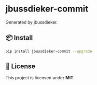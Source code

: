 # jbussdieker-commit

Generated by jbussdieker.

## 📦 Install

```bash
pip install jbussdieker-commit --upgrade
```

## 📝 License

This project is licensed under **MIT**.
